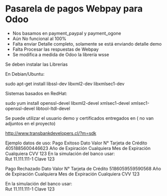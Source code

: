 # Pasarela de pagos Webpay para Odoo

- Nos basamos en payment_paypal y payment_ogone
- Aún No funcional al 100%
- Falta enviar Detalle completo, solamente se está enviando detalle demo
- Falta Procesar las respuestas de Webpay
- Se modifica a medida de Odoo la librería wsse

Se deben instalar las Librerías

 En Debian/Ubuntu:

sudo apt-get install libssl-dev libxml2-dev libxmlsec1-dev

 Sistemas basados en RedHat:

sudo yum install openssl-devel libxml2-devel xmlsec1-devel xmlsec1-openssl-devel libtool-ltdl-devel

Se puede utilizar el usuario demo y certificados entregados en ( no van adjuntos en el proyecto)

http://www.transbankdevelopers.cl/?m=sdk

Ejemplo datos de uso:
Pago Exitoso
Dato 	                    Valor
N° Tarjeta de Crédito 	  4051885600446623
Año de Expiración 	      Cualquiera
Mes de Expiración 	      Cualquiera
CVV 	                    123
En la simulación del banco usar: 	
Rut 	                    11.111.111-1
Clave 	                  123

Pago Rechazado
Dato 	                    Valor
N° Tarjeta de Crédito 	  5186059559590568
Año de Expiración 	      Cualquiera
Mes de Expiración 	      Cualquiera
CVV 	                    123

En la simulación del banco usar: 	
Rut 	11.111.111-1
Clave 	123
